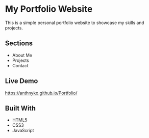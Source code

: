 # My Portfolio Website

This is a simple personal portfolio website to showcase my skills and projects.

## Sections
- About Me
- Projects
- Contact

## Live Demo
https://anthnyko.github.io/Portfolio/

## Built With
- HTML5
- CSS3
- JavaScript
